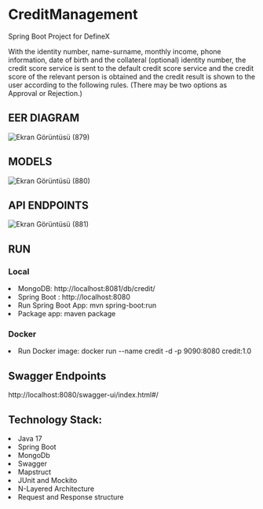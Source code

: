 # CreditManagement
Spring Boot Project for DefineX

<p>With the identity number, name-surname, monthly income, phone information, date of birth and the collateral (optional) identity number, the credit score service is sent to the default credit score service and the credit score of the relevant person is obtained and the credit result is shown to the user according to the following rules. (There may be two options as Approval or Rejection.) </p>

## EER DIAGRAM

</hr>

![Ekran Görüntüsü (879)](https://user-images.githubusercontent.com/54955167/221320115-c2de1ccf-7379-4f17-aa87-5622816f543a.png)

## MODELS

</hr>

![Ekran Görüntüsü (880)](https://user-images.githubusercontent.com/54955167/221320231-f41815d2-9fea-4090-90d7-51c4ebd65a91.png)

## API ENDPOINTS

</hr>

![Ekran Görüntüsü (881)](https://user-images.githubusercontent.com/54955167/221320298-5a87e295-bd6e-4390-92bc-7678c265f938.png)

## RUN

</hr>

### Local
<li> MongoDB: http://localhost:8081/db/credit/ </li>
<li> Spring Boot : http://localhost:8080 </li>
<li> Run Spring Boot App: mvn spring-boot:run </li>
<li> Package app: maven package </li>

### Docker
<li> Run Docker image: docker run --name credit -d -p 9090:8080 credit:1.0 </li>

## Swagger Endpoints

</hr>
http://localhost:8080/swagger-ui/index.html#/ 

## Technology Stack: 

</hr>

<li> Java 17 </li>
<li> Spring Boot </li>
<li> MongoDb </li>
<li> Swagger </li>
<li> Mapstruct </li>
<li> JUnit and Mockito </li>
<li> N-Layered Architecture </li>
<li> Request and Response structure</li>

